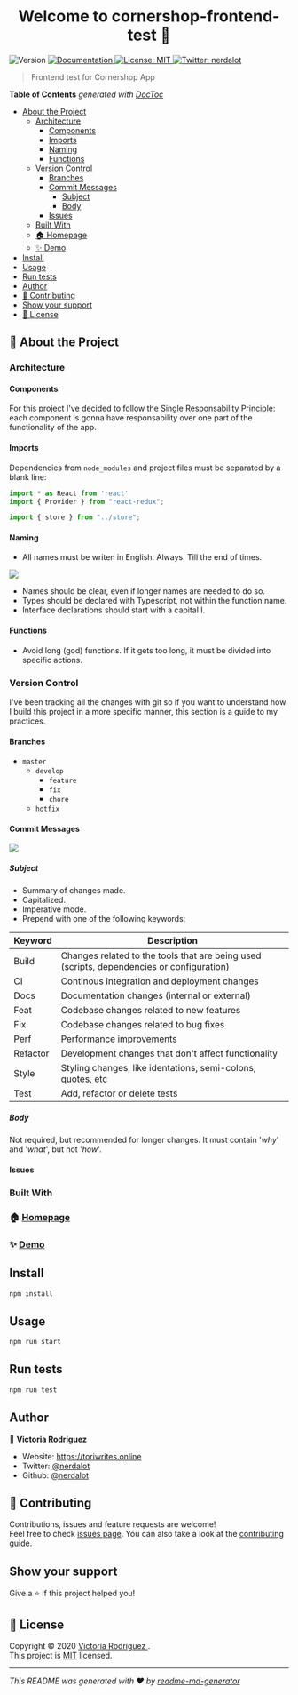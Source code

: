 <h1 align="center">Welcome to cornershop-frontend-test 👋</h1>
<p>
  <img alt="Version" src="https://img.shields.io/badge/version-1.0.0-blue.svg?cacheSeconds=2592000" />
  <a href=" https://github.com/nerdalot/frontend-test" target="_blank">
    <img alt="Documentation" src="https://img.shields.io/badge/documentation-yes-brightgreen.svg" />
  </a>
  <a href=" https://github.com/nerdalot/frontend-test" target="_blank">
    <img alt="License: MIT" src="https://img.shields.io/badge/License-MIT-yellow.svg" />
  </a>
  <a href="https://twitter.com/nerdalot" target="_blank">
    <img alt="Twitter: nerdalot" src="https://img.shields.io/twitter/follow/nerdalot.svg?style=social" />
  </a>
</p>

> Frontend test for Cornershop App



<!-- START doctoc generated TOC please keep comment here to allow auto update -->
<!-- DON'T EDIT THIS SECTION, INSTEAD RE-RUN doctoc TO UPDATE -->
**Table of Contents**  *generated with [DocToc](https://github.com/thlorenz/doctoc)*

- [About the Project](#about-the-project)
  - [Architecture](#architecture)
    - [Components](#components)
    - [Imports](#imports)
    - [Naming](#naming)
    - [Functions](#functions)
  - [Version Control](#version-control)
    - [Branches](#branches)
    - [Commit Messages](#commit-messages)
      - [Subject](#subject)
      - [Body](#body)
    - [Issues](#issues)
  - [Built With](#built-with)
  - [🏠 Homepage](#-homepage)
  - [✨ Demo](#-demo)
- [Install](#install)
- [Usage](#usage)
- [Run tests](#run-tests)
- [Author](#author)
- [🤝 Contributing](#-contributing)
- [Show your support](#show-your-support)
- [📝 License](#-license)

<!-- END doctoc generated TOC please keep comment here to allow auto update -->



## 📃 About the Project

### Architecture

#### Components

For this project I've decided to follow the [Single Responsability Principle](https://en.wikipedia.org/wiki/Single-responsibility_principle): each component is gonna have responsability over one part of the functionality of the app. 

#### Imports

Dependencies from `node_modules` and project files must be separated by a blank line:

```javascript
import * as React from 'react'
import { Provider } from "react-redux";

import { store } from "../store";
```

#### Naming

- All names must be writen in English. Always. Till the end of times.



<img src="https://i.imgflip.com/4nxpfa.jpg" style="max-width:400px;" />



- Names should be clear, even if longer names are needed to do so.
- Types should be declared with Typescript, not within the function name.
- Interface declarations should start with a capital I.

#### Functions

- Avoid long (god) functions. If it gets too long, it must be divided into specific actions.

### Version Control

I've been tracking all the changes with git so if you want to understand how I build this project in a more specific manner, this section is a guide to my practices.

#### Branches

- `master` 
  - `develop`
    - `feature`
    - `fix`
    - `chore`
  - `hotfix`

#### Commit Messages



<img src="https://imgs.xkcd.com/comics/git_commit_2x.png" style="max-width:400px;">



##### Subject

- Summary of changes made.
- Capitalized.
- Imperative mode.
- Prepend with one of the following keywords:

| Keyword  | Description                                                  |
| -------- | ------------------------------------------------------------ |
| Build    | Changes related to the tools that are being used (scripts, dependencies or configuration) |
| CI       | Continous integration and deployment changes                 |
| Docs     | Documentation changes (internal or external)                 |
| Feat     | Codebase changes related to new features                     |
| Fix      | Codebase changes related to bug fixes                        |
| Perf     | Performance improvements                                     |
| Refactor | Development changes that don't affect functionality          |
| Style    | Styling changes, like identations, semi-colons, quotes, etc  |
| Test     | Add, refactor or delete tests                                |

##### Body

Not required, but recommended for longer changes. It must contain '*why*' and '*what*', but not '*how*'.


#### Issues

### Built With

### 🏠 [Homepage](https://github.com/nerdalot/frontend-test)

### ✨ [Demo]( https://github.com/nerdalot/frontend-test)

## Install

```sh
npm install
```

## Usage

```sh
npm run start
```

## Run tests

```sh
npm run test
```

## Author

👤 **Victoria Rodriguez <Nerdalot>**

* Website: https://toriwrites.online
* Twitter: [@nerdalot](https://twitter.com/nerdalot)
* Github: [@nerdalot](https://github.com/nerdalot)

## 🤝 Contributing

Contributions, issues and feature requests are welcome!<br />Feel free to check [issues page]( https://github.com/nerdalot/frontend-test). You can also take a look at the [contributing guide]( https://github.com/nerdalot/frontend-test).

## Show your support

Give a ⭐️ if this project helped you!

## 📝 License

Copyright © 2020 [Victoria Rodriguez <Nerdalot>](https://github.com/nerdalot).<br />
This project is [MIT]( https://github.com/nerdalot/frontend-test) licensed.

***
_This README was generated with ❤️ by [readme-md-generator](https://github.com/kefranabg/readme-md-generator)_